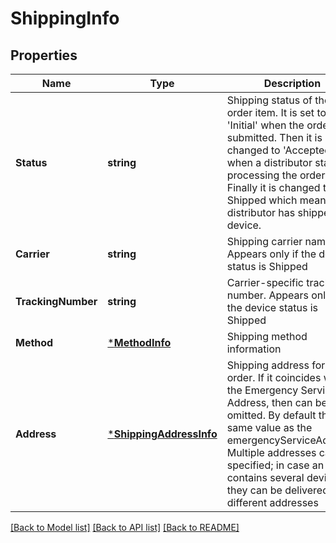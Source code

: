 # ShippingInfo

## Properties
Name | Type | Description | Notes
------------ | ------------- | ------------- | -------------
**Status** | **string** | Shipping status of the order item. It is set to &#39;Initial&#39; when the order is submitted. Then it is changed to &#39;Accepted&#39; when a distributor starts processing the order. Finally it is changed to Shipped which means that distributor has shipped the device. | [optional] [default to null]
**Carrier** | **string** | Shipping carrier name. Appears only if the device status is  Shipped  | [optional] [default to null]
**TrackingNumber** | **string** | Carrier-specific tracking number. Appears only if the device status is  Shipped  | [optional] [default to null]
**Method** | [***MethodInfo**](MethodInfo.md) | Shipping method information | [default to null]
**Address** | [***ShippingAddressInfo**](ShippingAddressInfo.md) | Shipping address for the order. If it coincides with the Emergency Service Address, then can be omitted. By default the same value as the emergencyServiceAddress. Multiple addresses can be specified; in case an order contains several devices, they can be delivered to different addresses | [default to null]

[[Back to Model list]](../README.md#documentation-for-models) [[Back to API list]](../README.md#documentation-for-api-endpoints) [[Back to README]](../README.md)


